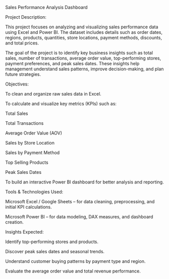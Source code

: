 Sales Performance Analysis Dashboard

Project Description:

This project focuses on analyzing and visualizing sales performance data using Excel and Power BI. The dataset includes details such as order dates, regions, products, quantities, store locations, payment methods, discounts, and total prices.

The goal of the project is to identify key business insights such as total sales, number of transactions, average order value, top-performing stores, payment preferences, and peak sales dates. These insights help management understand sales patterns, improve decision-making, and plan future strategies.

Objectives:

To clean and organize raw sales data in Excel.

To calculate and visualize key metrics (KPIs) such as:

Total Sales

Total Transactions

Average Order Value (AOV)

Sales by Store Location

Sales by Payment Method

Top Selling Products

Peak Sales Dates

To build an interactive Power BI dashboard for better analysis and reporting.

Tools & Technologies Used:

Microsoft Excel / Google Sheets – for data cleaning, preprocessing, and initial KPI calculations.

Microsoft Power BI – for data modeling, DAX measures, and dashboard creation.

Insights Expected:

Identify top-performing stores and products.

Discover peak sales dates and seasonal trends.

Understand customer buying patterns by payment type and region.

Evaluate the average order value and total revenue performance.
